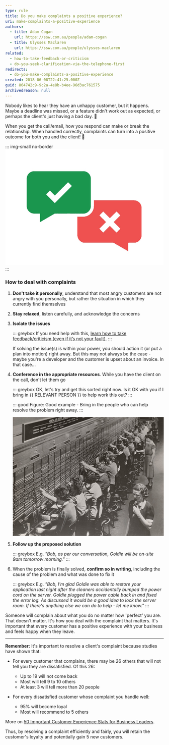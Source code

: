 ```yaml
---
type: rule
title: Do you make complaints a positive experience?
uri: make-complaints-a-positive-experience
authors:
  - title: Adam Cogan
    url: https://ssw.com.au/people/adam-cogan
  - title: Ulysses Maclaren
    url: https://ssw.com.au/people/ulysses-maclaren
related:
  - how-to-take-feedback-or-criticism
  - do-you-seek-clarification-via-the-telephone-first
redirects:
  - do-you-make-complaints-a-positive-experience
created: 2018-06-08T22:41:25.000Z
guid: 864742c9-9c2a-4e8b-b4ee-96d3ac761575
archivedreason: null
---
```

Nobody likes to hear they have an unhappy customer, but it happens. Maybe a deadline was missed, or a feature didn't work out as expected, or perhaps the client's just having a bad day. 🤬

When you get the call/email, how you respond can make or break the relationship. When handled correctly, complaints can turn into a positive outcome for both you and the client! 🎉

<!--endintro-->

::: img-small no-border
![](conversation-conflict.jpg)
:::

### How to deal with complaints

1. **Don't take it personally**, understand that most angry customers are not angry with you personally, but rather the situation in which they currently find themselves
2. **Stay relaxed**, listen carefully, and acknowledge the concerns
3. **Isolate the issues**

   ::: greybox
   If you need help with this, [learn how to take feedback/criticism (even if it’s not your fault)](/how-to-take-feedback-or-criticism/).
   :::

   If solving the issue(s) is within your power, you should action it (or put a plan into motion) right away. But this may not always be the case - maybe you're a developer and the customer is upset about an invoice. In that case...
3. **Conference in the appropriate resources**. While you have the client on the call, don't let them go

   ::: greybox
   OK, let's try and get this sorted right now. Is it OK with you if I bring in {{ RELEVANT PERSON }} to help work this out?
   :::

   ::: good
   Figure: Good example - Bring in the people who can help resolve the problem right away.
   :::

   ![Figure: Conference in another person to solve the problem - it's a lot easier than it used to be](old-phone-connection.jpg)
4. **Follow up the proposed solution**

   ::: greybox
   E.g. *"Bob, as per our conversation, Goldie will be on-site 9am tomorrow morning."*
   :::
5. When the problem is finally solved, **confirm so in writing**, including the cause of the problem and what was done to fix it

   ::: greybox
   E.g. *"Bob, I'm glad Goldie was able to restore your application last night after the cleaners accidentally bumped the power cord on the server. Goldie plugged the power cable back in and fixed the error log. As discussed it would be a good idea to lock the server room. If there's anything else we can do to help - let me know."*
   :::

Someone will complain about what you do no matter how 'perfect' you are. That doesn't matter. It's how you deal with the complaint that matters. It's important that every customer has a positive experience with your business and feels happy when they leave.

- - -

**Remember:** It's important to resolve a client's complaint because studies have shown that:

* For every customer that complains, there may be 26 others that will not tell you they are dissatisfied.
  Of this 26:

  * Up to 19 will not come back
  * Most will tell 9 to 10 others
  * At least 3 will tell more than 20 people

* For every dissatisfied customer whose complaint you handle well:

  * 95% will become loyal
  * Most will recommend to 5 others

More on [50 Important Customer Experience Stats for Business Leaders](https://www.huffpost.com/entry/50-important-customer-exp_b_8295772).

Thus, by resolving a complaint efficiently and fairly, you will retain the customer's loyalty and potentially gain 5 new customers.
